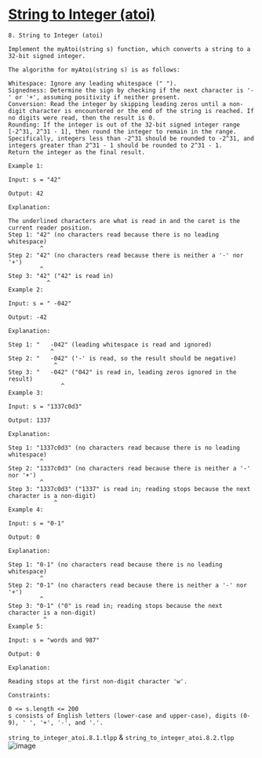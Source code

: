 # [String to Integer (atoi)](https://leetcode.com/problems/string-to-integer-atoi)

    8. String to Integer (atoi)

    Implement the myAtoi(string s) function, which converts a string to a 32-bit signed integer.

    The algorithm for myAtoi(string s) is as follows:

    Whitespace: Ignore any leading whitespace (" ").
    Signedness: Determine the sign by checking if the next character is '-' or '+', assuming positivity if neither present.
    Conversion: Read the integer by skipping leading zeros until a non-digit character is encountered or the end of the string is reached. If no digits were read, then the result is 0.
    Rounding: If the integer is out of the 32-bit signed integer range [-2^31, 2^31 - 1], then round the integer to remain in the range. Specifically, integers less than -2^31 should be rounded to -2^31, and integers greater than 2^31 - 1 should be rounded to 2^31 - 1.
    Return the integer as the final result.

    Example 1:

    Input: s = "42"

    Output: 42

    Explanation:

    The underlined characters are what is read in and the caret is the current reader position.
    Step 1: "42" (no characters read because there is no leading whitespace)
             ^
    Step 2: "42" (no characters read because there is neither a '-' nor '+')
             ^
    Step 3: "42" ("42" is read in)
               ^
    Example 2:

    Input: s = " -042"

    Output: -42

    Explanation:

    Step 1: "   -042" (leading whitespace is read and ignored)
                ^
    Step 2: "   -042" ('-' is read, so the result should be negative)
                 ^
    Step 3: "   -042" ("042" is read in, leading zeros ignored in the result)
                   ^
    Example 3:

    Input: s = "1337c0d3"

    Output: 1337

    Explanation:

    Step 1: "1337c0d3" (no characters read because there is no leading whitespace)
             ^
    Step 2: "1337c0d3" (no characters read because there is neither a '-' nor '+')
             ^
    Step 3: "1337c0d3" ("1337" is read in; reading stops because the next character is a non-digit)
                 ^
    Example 4:

    Input: s = "0-1"

    Output: 0

    Explanation:

    Step 1: "0-1" (no characters read because there is no leading whitespace)
             ^
    Step 2: "0-1" (no characters read because there is neither a '-' nor '+')
             ^
    Step 3: "0-1" ("0" is read in; reading stops because the next character is a non-digit)
              ^
    Example 5:

    Input: s = "words and 987"

    Output: 0

    Explanation:

    Reading stops at the first non-digit character 'w'.

    Constraints:

    0 <= s.length <= 200
    s consists of English letters (lower-case and upper-case), digits (0-9), ' ', '+', '-', and '.'.

`string_to_integer_atoi.8.1.tlpp` & `string_to_integer_atoi.8.2.tlpp`
![image](https://github.com/user-attachments/assets/1d9450d9-6f03-47df-ae84-f28a253958ff)
